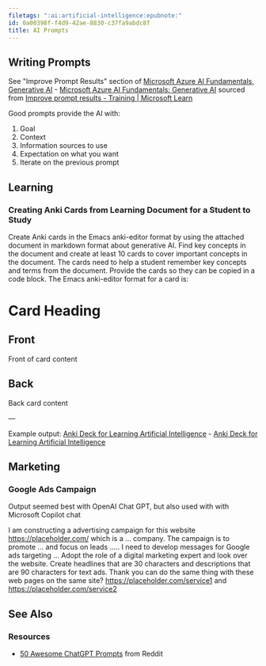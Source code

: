 ```yaml
---
filetags: ":ai:artificial-intelligence:epubnote:"
id: 0a00398f-f4d9-42ae-8830-c37fa9abdc8f
title: AI Prompts
---
```


## Writing Prompts

See "Improve Prompt Results" section of [Microsoft Azure AI
Fundamentals, Generative
AI](../006-3-tech-ai-artificial-intelligence-microsoft-azure-ai900-generative-ai) -
[Microsoft Azure AI Fundamentals: Generative
AI](id:4e618b1d-6f89-4eb3-811b-be31133ea2f3) sourced from [Improve
prompt results - Training \| Microsoft
Learn](https://learn.microsoft.com/en-us/training/modules/fundamentals-generative-ai/6-writing-prompts)

Good prompts provide the AI with:

1.  Goal
2.  Context
3.  Information sources to use
4.  Expectation on what you want
5.  Iterate on the previous prompt

## Learning

### Creating Anki Cards from Learning Document for a Student to Study

Create Anki cards in the Emacs anki-editor format by using the attached
document in markdown format about generative AI. Find key concepts in
the document and create at least 10 cards to cover important concepts in
the document. The cards need to help a student remember key concepts and
terms from the document. Provide the cards so they can be copied in a
code block. The Emacs anki-editor format for a card is:

# Card Heading

## Front

Front of card content

## Back

Back card content

—

Example output: [Anki Deck for Learning Artificial
Intelligence](../370-education-learning-anki-master-deck-artificial-intelligence) -
[Anki Deck for Learning Artificial
Intelligence](id:18b5d0b7-d31c-47b0-8b5d-81541a537828)

## Marketing

### Google Ads Campaign

Output seemed best with OpenAI Chat GPT, but also used with with
Microsoft Copilot chat

I am constructing a advertising campaign for this website
<https://placeholder.com/> which is a … company. The campaign is to
promote … and focus on leads ….. I need to develop messages for Google
ads targeting … Adopt the role of a digital marketing expert and look
over the website. Create headlines that are 30 characters and
descriptions that are 90 characters for text ads. Thank you can do the
same thing with these web pages on the same site?
<https://placeholder.com/service1> and
<https://placeholder.com/service2>

## See Also

### Resources

- [50 Awesome ChatGPT
  Prompts](https://www.reddit.com/r/ArtificialInteligence/comments/17k8rsn/50_awesome_chatgpt_prompts/)
  from Reddit
